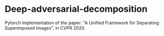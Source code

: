 # Deep-adversarial-decomposition
Pytorch implementation of the paper: "A Unified Framework for Separating Superimposed Images", in CVPR 2020.
